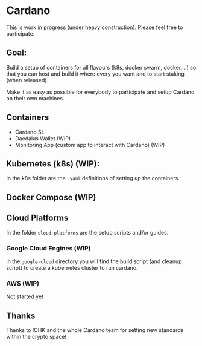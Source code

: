 # Cardano

This is work in progress (under heavy construction). Please feel free to participate.

## Goal:
Build a setup of containers for all flavours (k8s, docker swarm, docker....) so that you can host and build it where every you want and to start staking (when released).

Make it as easy as possible for everybody to participate and setup Cardano on their own machines.

## Containers
- Cardano SL
- Daedalus Wallet (WIP)
- Monitoring App (custom app to interact with Cardano) (WIP)

## Kubernetes (k8s) (WIP):
In the k8s folder are the `.yaml` definitions of setting up the containers.

## Docker Compose (WIP)

## Cloud Platforms
In the folder `cloud-platforms` are the setup scripts and/or guides.
### Google Cloud Engines (WIP)
in the `google-cloud` directory you will find the build script (and cleanup script) to create a kubernetes cluster to run cardano.
### AWS (WIP)
Not started yet

## Thanks
Thanks to IOHK and the whole Cardano team for setting new standards within the crypto space!
